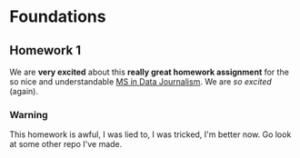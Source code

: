 # Foundations

## Homework 1

We are **very excited** about this **really great homework assignment** for the so nice and understandable [MS in Data Journalism](https://journalism.columbia.edu/data). We are *so excited* (again).

### Warning

This homework is awful, I was lied to, I was tricked, I'm better now. Go look at some other repo I've made.